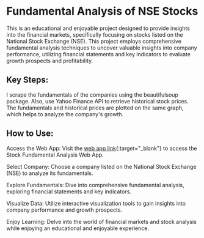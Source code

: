# Fundamental Analysis of NSE Stocks 
This is an educational and enjoyable project designed to provide insights into the financial markets, specifically focusing on stocks listed on the National Stock Exchange (NSE). 
This project employs comprehensive fundamental analysis techniques to uncover valuable insights into company performance, utilizing financial statements and key indicators to evaluate growth prospects and profitability.

## Key Steps:
I scrape the fundamentals of the companies using the beautifulsoup package. Also, use Yahoo Finance API to retrieve historical stock prices. The fundamentals and historical prices are plotted on the same graph, which helps to analyze the company's growth.

## How to Use:
Access the Web App: Visit the [web app link](https://ajinkyabankar-fundamental-analysis-app-i11dik.streamlit.app){:target="_blank"} to access the Stock Fundamental Analysis Web App.

Select Company: Choose a company listed on the National Stock Exchange (NSE) to analyze its fundamentals.

Explore Fundamentals: Dive into comprehensive fundamental analysis, exploring financial statements and key indicators.

Visualize Data: Utilize interactive visualization tools to gain insights into company performance and growth prospects.

Enjoy Learning: Delve into the world of financial markets and stock analysis while enjoying an educational and enjoyable experience.
